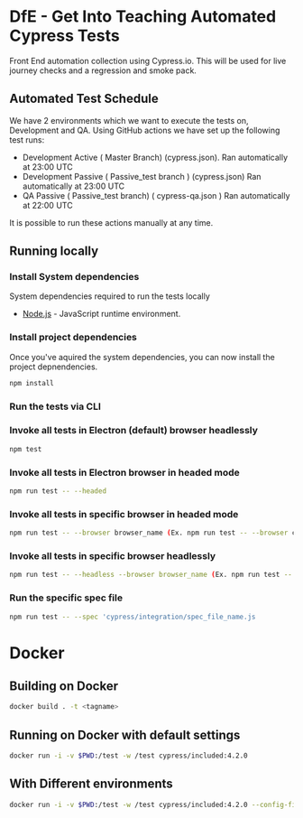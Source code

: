 # DfE - Get Into Teaching Automated Cypress Tests

Front End automation collection using Cypress.io. This will be used for live journey checks and a regression and smoke pack.

## Automated Test Schedule
We have 2 environments which we want to execute the tests on, Development and QA. Using GitHub actions we have set up the following test runs:

- Development Active ( Master Branch) (cypress.json). Ran automatically at 23:00 UTC 
- Development Passive ( Passive_test branch ) (cypress.json) Ran automatically at 23:00 UTC 
- QA Passive ( Passive_test branch) ( cypress-qa.json ) Ran automatically at 22:00 UTC

It is possible to run these actions manually at any time.


## Running locally

### Install System dependencies

System dependencies required to run the tests locally

- [Node.js](https://nodejs.org/en/download/package-manager/#windows) - JavaScript runtime environment.


### Install project dependencies

Once you've aquired the system dependencies, you can now install the project depnendencies.

```bash
npm install
```

### Run the tests via CLI

### Invoke all tests in Electron (default) browser headlessly

```bash
npm test
```

### Invoke all tests in Electron browser in headed mode

```bash
npm run test -- --headed
```

### Invoke all tests in specific browser in headed mode

```bash
npm run test -- --browser browser_name (Ex. npm run test -- --browser chrome)
```

### Invoke all tests in specific browser headlessly

```bash
npm run test -- --headless --browser browser_name (Ex. npm run test -- --headless --browser chrome)
```

### Run the specific spec file

```bash
npm run test -- --spec 'cypress/integration/spec_file_name.js
```

# Docker
## Building on Docker
```bash
docker build . -t <tagname>
```
## Running on Docker with default settings
```bash
docker run -i -v $PWD:/test -w /test cypress/included:4.2.0
```
## With Different environments
```bash
docker run -i -v $PWD:/test -w /test cypress/included:4.2.0 --config-file cypress-qa.json
```

